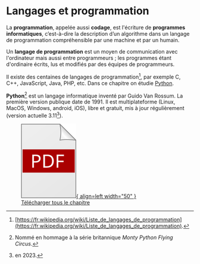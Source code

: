 # Langages et programmation

La **programmation**, appelée aussi **codage**, est l'écriture de **programmes informatiques**, c’est-à-dire la description d’un algorithme dans un langage de programmation compréhensible par une machine et par un humain.

Un **langage de programmation** est un moyen de communication avec l'ordinateur mais aussi entre programmeurs ; les programmes étant d'ordinaire écrits, lus et modifiés par des équipes de programmeurs.

Il existe des centaines de langages de programmation[^0.1], par exemple C, C++, JavaScript, Java, PHP, etc. Dans ce chapitre on étudie [Python](https://python.org).

**Python**[^0.2] est un langage informatique inventé par Guido Van Rossum. La première version publique date de 1991. Il est multiplateforme (Linux, MacOS, Windows, android, iOS), libre et gratuit, mis à jour régulièrement (version actuelle 3.11[^0.3]).




[<figure markdown>![Image title](../assets/icon-pdf.svg){ align=left width="50" }<figcaption>Télécharger tous le chapitre</figcaption></figure>](../assets/langages-et-programmation(1).pdf)




[^0.1]: [https://fr.wikipedia.org/wiki/Liste_de_langages_de_programmation](https://fr.wikipedia.org/wiki/Liste_de_langages_de_programmation).
[^0.2]: Nommé en hommage à la série britannique *Monty Python Flying Circus*.
[^0.3]: en 2023.
